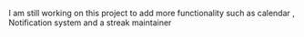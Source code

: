I am still working on this project to add more functionality such as calendar , Notification system and a streak maintainer
 
 
